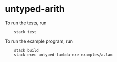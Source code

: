 # untyped-arith

To run the tests, run

        stack test

To run the example program, run

        stack build
        stack exec untyped-lambda-exe examples/a.lam
